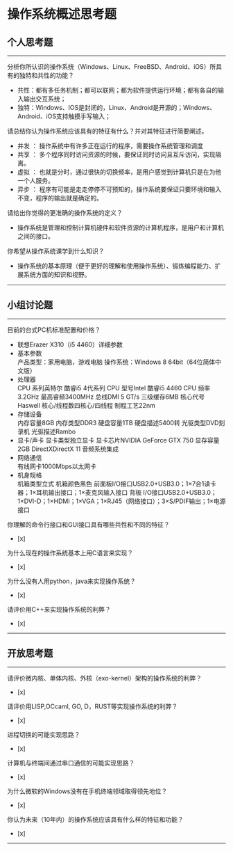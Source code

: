# 操作系统概述思考题

## 个人思考题

---

分析你所认识的操作系统（Windows、Linux、FreeBSD、Android、iOS）所具有的独特和共性的功能？
- 共性：都有多任务机制；都可以联网；都为软件提供运行环境；都有各自的输入输出交互系统；
- 独特：Windows、IOS是封闭的，Linux、Android是开源的；Windows、Android、iOS支持触摸手写输入；

>  

请总结你认为操作系统应该具有的特征有什么？并对其特征进行简要阐述。
- 并发 ： 操作系统中有许多正在运行的程序，需要操作系统管理和调度
- 共享 ： 多个程序同时访问资源的时候，要保证同时访问且互斥访问，实现隔离。
- 虚拟 ： 也就是分时，通过很快的切换频率，是用户感觉到计算机只是在为他一个人服务。
- 异步 ： 程序有可能是走走停停不可预知的，操作系统要保证只要环境和输入不变，程序的输出就是确定的。

>   

请给出你觉得的更准确的操作系统的定义？
- 操作系统是管理和控制计算机硬件和软件资源的计算机程序，是用户和计算机之间的接口。

>   

你希望从操作系统课学到什么知识？
- 操作系统的基本原理（便于更好的理解和使用操作系统）、锻炼编程能力、扩展系统方面的知识和视野。

>   

---

## 小组讨论题

---

目前的台式PC机标准配置和价格？
- 联想Erazer X310（i5 4460）详细参数
- 基本参数	
产品类型：家用电脑，游戏电脑
操作系统：Windows 8 64bit（64位简体中文版）
- 处理器	
CPU 系列英特尔 酷睿i5 4代系列
CPU 型号Intel 酷睿i5 4460
CPU 频率3.2GHz
最高睿频3400MHz
总线DMI 5 GT/s
三级缓存6MB
核心代号Haswell
核心/线程数四核心/四线程
制程工艺22nm
- 存储设备	
内存容量8GB
内存类型DDR3
硬盘容量1TB
硬盘描述5400转
光驱类型DVD刻录机
光驱描述Rambo
- 显卡/声卡	
显卡类型独立显卡
显卡芯片NVIDIA GeForce GTX 750
显存容量2GB
DirectXDirectX 11
音频系统集成
- 网络通信	
有线网卡1000Mbps以太网卡
- 机身规格	
机箱类型立式
机箱颜色黑色
前面板I/O接口USB2.0+USB3.0；1×7合1读卡器；1×耳机输出接口；1×麦克风输入接口
背板 I/O接口USB2.0+USB3.0；1×DVI-D；1×HDMI；1×VGA；1×RJ45（网络接口）；3×S/PDIF输出；1×电源接口 

> 

你理解的命令行接口和GUI接口具有哪些共性和不同的特征？
- [x]  

> 

为什么现在的操作系统基本上用C语言来实现？
- [x]  

>  

为什么没有人用python，java来实现操作系统？
- [x]  

>  

请评价用C++来实现操作系统的利弊？
- [x]  

>  

---

## 开放思考题

---

请评价微内核、单体内核、外核（exo-kernel）架构的操作系统的利弊？
- [x]  

>  

请评价用LISP,OCcaml, GO, D，RUST等实现操作系统的利弊？
- [x]  

>  

进程切换的可能实现思路？
- [x]  

>  

计算机与终端间通过串口通信的可能实现思路？
- [x]  

>  

为什么微软的Windows没有在手机终端领域取得领先地位？
- [x]  

>  

你认为未来（10年内）的操作系统应该具有什么样的特征和功能？
- [x]  

>  

---
